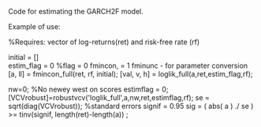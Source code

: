 
Code for estimating the GARCH2F model.

Example of use: 

%Requires: vector of log-returns(ret) and risk-free rate (rf)  

initial = []  
estim_flag = 0 %flag = 0 fmincon, = 1 fminunc - for parameter conversion  
[a, ll] = fmincon_full(ret, rf, initial); 
[val, v, h] = loglik_full(a,ret,estim_flag,rf); 

nw=0; %No newey west on scores 
estimflag = 0; 
[VCVrobust]=robustvcv('loglik_full',a,nw,ret,estimflag,rf); 
se = sqrt(diag(VCVrobust));  %standard errors 
signif = 0.95 
sig = ( abs( a ) ./ se ) >= tinv(signif, length(ret)-length(a)) ; 


